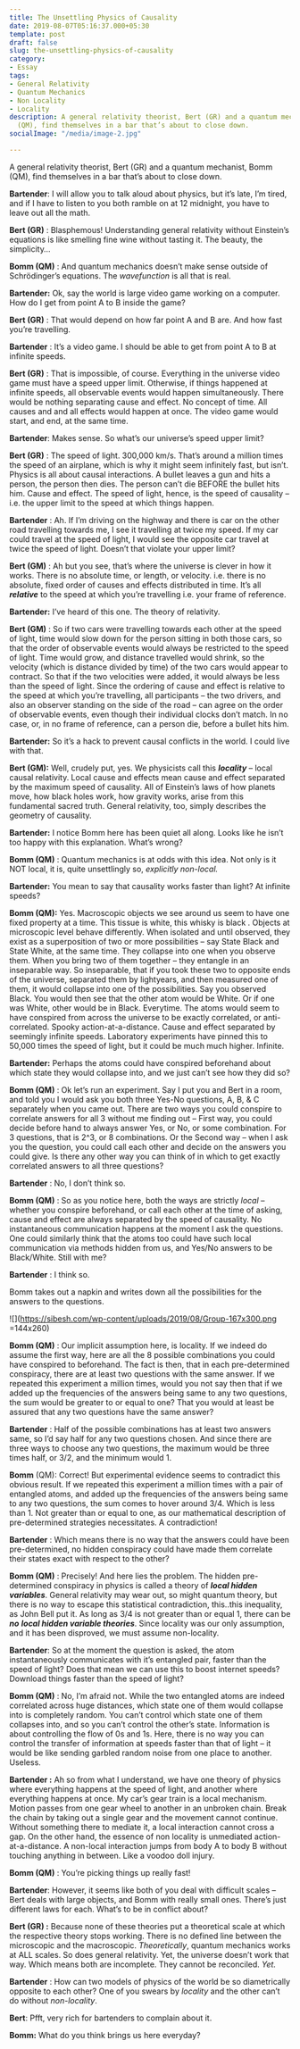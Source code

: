 ```yaml
---
title: The Unsettling Physics of Causality
date: 2019-08-07T05:16:37.000+05:30
template: post
draft: false
slug: the-unsettling-physics-of-causality
category:
- Essay
tags:
- General Relativity
- Quantum Mechanics
- Non Locality
- Locality
description: A general relativity theorist, Bert (GR) and a quantum mechanist, Bomm
  (QM), find themselves in a bar that’s about to close down.
socialImage: "/media/image-2.jpg"

---
```

A general relativity theorist, Bert (GR) and a quantum mechanist, Bomm (QM), find themselves in a bar that’s about to close down.

**Bartender**: I will allow you to talk aloud about physics, but it’s late, I’m tired, and if I have to listen to you both ramble on at 12 midnight, you have to leave out all the math.

**Bert (GR)** : Blasphemous! Understanding general relativity without Einstein’s equations is like smelling fine wine without tasting it. The beauty, the simplicity…

**Bomm (QM)** : And quantum mechanics doesn’t make sense outside of Schrödinger’s equations. The _wavefunction_ is all that is real.

**Bartender:** Ok, say the world is large video game working on a computer. How do I get from point A to B inside the game?

**Bert (GR)** : That would depend on how far point A and B are. And how fast you’re travelling.

**Bartender** : It’s a video game. I should be able to get from point A to B at infinite speeds.

**Bert (GR)** : That is impossible, of course. Everything in the universe video game must have a speed upper limit. Otherwise, if things happened at infinite speeds, all observable events would happen simultaneously. There would be nothing separating cause and effect. No concept of time. All causes and and all effects would happen at once. The video game would start, and end, at the same time.

**Bartender**: Makes sense. So what’s our universe’s speed upper limit?

**Bert (GR)** : The speed of light. 300,000 km/s. That’s around a million times the speed of an airplane, which is why it might seem infinitely fast, but isn’t. Physics is all about causal interactions. A bullet leaves a gun and hits a person, the person then dies. The person can’t die BEFORE the bullet hits him. Cause and effect. The speed of light, hence, is the speed of causality – i.e. the upper limit to the speed at which things happen.

**Bartender** : Ah. If I’m driving on the highway and there is car on the other road travelling towards me, I see it travelling at twice my speed. If my car could travel at the speed of light, I would see the opposite car travel at twice the speed of light. Doesn’t that violate your upper limit?

**Bert (GM)** : Ah but you see, that’s where the universe is clever in how it works. There is no absolute time, or length, or velocity. i.e. there is no absolute, fixed order of causes and effects distributed in time. It’s all **_relative_** to the speed at which you’re travelling i.e. your frame of reference.

**Bartender:** I’ve heard of this one. The theory of relativity.

**Bert (GM)** : So if two cars were travelling towards each other at the speed of light, time would slow down for the person sitting in both those cars, so that the order of observable events would always be restricted to the speed of light. Time would grow, and distance travelled would shrink, so the velocity (which is distance divided by time) of the two cars would appear to contract. So that if the two velocities were added, it would always be less than the speed of light. Since the ordering of cause and effect is relative to the speed at which you’re travelling, all participants – the two drivers, and also an observer standing on the side of the road – can agree on the order of observable events, even though their individual clocks don’t match. In no case, or, in no frame of reference, can a person die, before a bullet hits him.

**Bartender:** So it’s a hack to prevent causal conflicts in the world. I could live with that.

**Bert (GM):** Well, crudely put, yes. We physicists call this **_locality_** – local causal relativity. Local cause and effects mean cause and effect separated by the maximum speed of causality. All of Einstein’s laws of how planets move, how black holes work, how gravity works, arise from this fundamental sacred truth. General relativity, too, simply describes the geometry of causality.

**Bartender:** I notice Bomm here has been quiet all along. Looks like he isn’t too happy with this explanation. What’s wrong?

**Bomm (QM)** : Quantum mechanics is at odds with this idea. Not only is it NOT local, it is, quite unsettlingly so, _explicitly non-local._

**Bartender:** You mean to say that causality works faster than light? At infinite speeds?

**Bomm (QM):** Yes. Macroscopic objects we see around us seem to have one fixed property at a time. This tissue is white, this whisky is black . Objects at microscopic level behave differently. When isolated and until observed, they exist as a superposition of two or more possibilities – say State Black and State White, at the same time. They collapse into one when you observe them. When you bring two of them together – they entangle in an inseparable way. So inseparable, that if you took these two to opposite ends of the universe, separated them by lightyears, and then measured one of them, it would collapse into one of the possibilities. Say you observed Black. You would then see that the other atom would be White. Or if one was White, other would be in Black. Everytime. The atoms would seem to have conspired from across the universe to be exactly correlated, or anti-correlated. Spooky action-at-a-distance. Cause and effect separated by seemingly infinite speeds. Laboratory experiments have pinned this to 50,000 times the speed of light, but it could be much much higher. Infinite.

**Bartender:** Perhaps the atoms could have conspired beforehand about which state they would collapse into, and we just can’t see how they did so?

**Bomm (QM)** : Ok let’s run an experiment. Say I put you and Bert in a room, and told you I would ask you both three Yes-No questions, A, B, & C separately when you came out. There are two ways you could conspire to correlate answers for all 3 without me finding out – First way, you could decide before hand to always answer Yes, or No, or some combination. For 3 questions, that is 2^3, or 8 combinations. Or the Second way – when I ask you the question, you could call each other and decide on the answers you could give. Is there any other way you can think of in which to get exactly correlated answers to all three questions?

**Bartender** : No, I don’t think so.

**Bomm (QM)** : So as you notice here, both the ways are strictly _local_ – whether you conspire beforehand, or call each other at the time of asking, cause and effect are always separated by the speed of causality. No instantaneous communication happens at the moment I ask the questions. One could similarly think that the atoms too could have such local communication via methods hidden from us, and Yes/No answers to be Black/White. Still with me?

**Bartender** : I think so.

Bomm takes out a napkin and writes down all the possibilities for the answers to the questions.

![](https://sibesh.com/wp-content/uploads/2019/08/Group-167x300.png =144x260)

**Bomm (QM)** : Our implicit assumption here, is locality. If we indeed do assume the first way, here are all the 8 possible combinations you could have conspired to beforehand. The fact is then, that in each pre-determined conspiracy, there are at least two questions with the same answer. If we repeated this experiment a million times, would you not say then that if we added up the frequencies of the answers being same to any two questions, the sum would be greater to or equal to one? That you would at least be assured that any two questions have the same answer?

**Bartender** : Half of the possible combinations has at least two answers same, so I’d say half for any two questions chosen. And since there are three ways to choose any two questions, the maximum would be three times half, or 3/2, and the minimum would 1.

**Bomm** (QM): Correct! But experimental evidence seems to contradict this obvious result. If we repeated this experiment a million times with a pair of entangled atoms, and added up the frequencies of the answers being same to any two questions, the sum comes to hover around 3/4. Which is less than 1. Not greater than or equal to one, as our mathematical description of pre-determined strategies necessitates. A contradiction!

**Bartender** : Which means there is no way that the answers could have been pre-determined, no hidden conspiracy could have made them correlate their states exact with respect to the other?

**Bomm (QM)** : Precisely! And here lies the problem. The hidden pre-determined conspiracy in physics is called a theory of **_local hidden variables_**. General relativity may wear out, so might quantum theory, but there is no way to escape this statistical contradiction, this..this inequality, as John Bell put it. As long as 3/4 is not greater than or equal 1, there can be **_no_** **_local hidden variable theories_**. Since locality was our only assumption, and it has been disproved, we must assume non-locality.

**Bartender**: So at the moment the question is asked, the atom instantaneously communicates with it’s entangled pair, faster than the speed of light? Does that mean we can use this to boost internet speeds? Download things faster than the speed of light?

**Bomm (QM)** : No, I’m afraid not. While the two entangled atoms are indeed correlated across huge distances, which state one of them would collapse into is completely random. You can’t control which state one of them collapses into, and so you can’t control the other’s state. Information is about controlling the flow of 0s and 1s. Here, there is no way you can control the transfer of information at speeds faster than that of light – it would be like sending garbled random noise from one place to another. Useless.

**Bartender :** Ah so from what I understand, we have one theory of physics where everything happens at the speed of light, and another where everything happens at once. My car’s gear train is a local mechanism. Motion passes from one gear wheel to another in an unbroken chain. Break the chain by taking out a single gear and the movement cannot continue. Without something there to mediate it, a local interaction cannot cross a gap. On the other hand, the essence of non locality is unmediated action-at-a-distance. A non-local interaction jumps from body A to body B without touching anything in between. Like a voodoo doll injury.

**Bomm (QM)** : You’re picking things up really fast!

**Bartender**: However, it seems like both of you deal with difficult scales – Bert deals with large objects, and Bomm with really small ones. There’s just different laws for each. What’s to be in conflict about?

**Bert (GR) :** Because none of these theories put a theoretical scale at which the respective theory stops working. There is no defined line between the microscopic and the macroscopic. _Theoretically_, quantum mechanics works at ALL scales. So does general relativity. Yet, the universe doesn’t work that way. Which means both are incomplete. They cannot be reconciled. _Yet._

**Bartender** : How can two models of physics of the world be so diametrically opposite to each other? One of you swears by _locality_ and the other can’t do without _non-locality_.

**Bert**: Pfft, very rich for bartenders to complain about it.

**Bomm:** What do you think brings us here everyday?